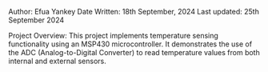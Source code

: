 Author: Efua Yankey
Date Written: 18th September, 2024
Last updated: 25th September 2024

Project Overview: This project implements temperature sensing functionality using an MSP430 microcontroller. It demonstrates the use of the ADC (Analog-to-Digital Converter) to read temperature values from both internal and external sensors.
